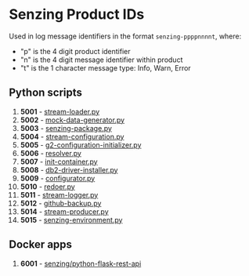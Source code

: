 # Senzing Product IDs

Used in log message identifiers in the format `senzing-ppppnnnnt`, where:

- "p" is the 4 digit product identifier
- "n" is the 4 digit message identifier within product
- "t" is the 1 character message type: Info, Warn, Error

## Python scripts

1. **5001** - [stream-loader.py](https://github.com/Senzing/stream-loader/blob/master/stream-loader.py)
1. **5002** - [mock-data-generator.py](https://github.com/Senzing/mock-data-generator/blob/master/mock-data-generator.py)
1. **5003** - [senzing-package.py](https://github.com/Senzing/senzing-package/blob/master/senzing-package.py)
1. **5004** - [stream-configuration.py](https://github.com/Senzing/stream-configuration/blob/master/stream-configuration.py)
1. **5005** - [g2-configuration-initializer.py](https://github.com/Senzing/g2-configuration-initializer/blob/master/g2-configuration-initializer.py)
1. **5006** - [resolver.py](https://github.com/Senzing/resolver/blob/master/resolver.py)
1. **5007** - [init-container.py](https://github.com/Senzing/docker-init-container/blob/master/init-container.py)
1. **5008** - [db2-driver-installer.py](https://github.com/Senzing/docker-db2-driver-installer/blob/master/db2-driver-installer.py)
1. **5009** - [configurator.py](https://github.com/Senzing/configurator/blob/master/configurator.py)
1. **5010** - [redoer.py](https://github.com/Senzing/redoer/blob/master/redoer.py)
1. **5011** - [stream-logger.py](https://github.com/Senzing/stream-logger/blob/master/stream-logger.py)
1. **5012** - [github-backup.py](https://github.com/Senzing/github-backup/blob/master/github-backup.py)
1. **5014** - [stream-producer.py](https://github.com/Senzing/stream-producer/blob/master/stream-producer.py)
1. **5015** - [senzing-environment.py](https://github.com/Senzing/stream-producer/blob/master/senzing-environment.py)

## Docker apps

1. **6001** - [senzing/python-flask-rest-api](https://github.com/Senzing/docker-python-flask-rest-api)
